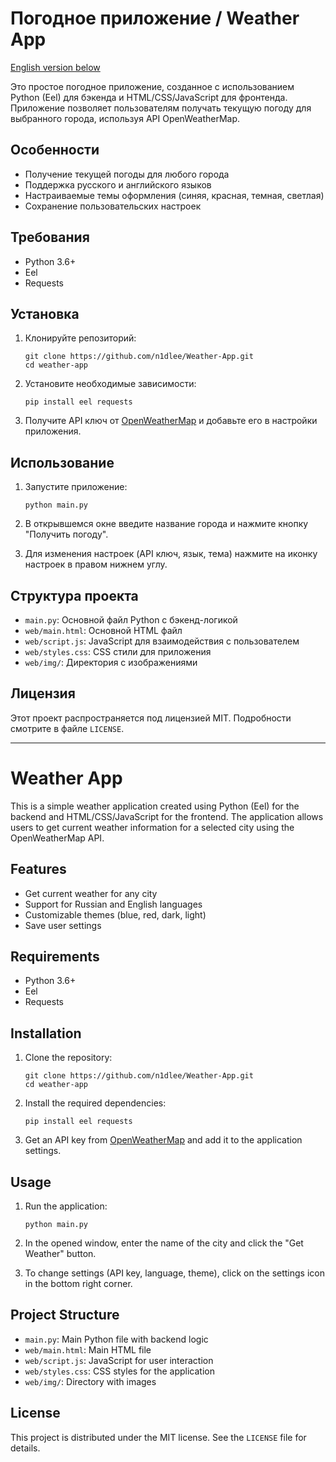 # Погодное приложение / Weather App

[English version below](#weather-app)

Это простое погодное приложение, созданное с использованием Python (Eel) для бэкенда и HTML/CSS/JavaScript для фронтенда. Приложение позволяет пользователям получать текущую погоду для выбранного города, используя API OpenWeatherMap.

## Особенности

- Получение текущей погоды для любого города
- Поддержка русского и английского языков
- Настраиваемые темы оформления (синяя, красная, темная, светлая)
- Сохранение пользовательских настроек

## Требования

- Python 3.6+
- Eel
- Requests

## Установка

1. Клонируйте репозиторий:

   ```
   git clone https://github.com/n1dlee/Weather-App.git
   cd weather-app
   ```

2. Установите необходимые зависимости:

   ```
   pip install eel requests
   ```

3. Получите API ключ от [OpenWeatherMap](https://openweathermap.org/api) и добавьте его в настройки приложения.

## Использование

1. Запустите приложение:

   ```
   python main.py
   ```

2. В открывшемся окне введите название города и нажмите кнопку "Получить погоду".

3. Для изменения настроек (API ключ, язык, тема) нажмите на иконку настроек в правом нижнем углу.

## Структура проекта

- `main.py`: Основной файл Python с бэкенд-логикой
- `web/main.html`: Основной HTML файл
- `web/script.js`: JavaScript для взаимодействия с пользователем
- `web/styles.css`: CSS стили для приложения
- `web/img/`: Директория с изображениями

## Лицензия

Этот проект распространяется под лицензией MIT. Подробности смотрите в файле `LICENSE`.

---

# Weather App

This is a simple weather application created using Python (Eel) for the backend and HTML/CSS/JavaScript for the frontend. The application allows users to get current weather information for a selected city using the OpenWeatherMap API.

## Features

- Get current weather for any city
- Support for Russian and English languages
- Customizable themes (blue, red, dark, light)
- Save user settings

## Requirements

- Python 3.6+
- Eel
- Requests

## Installation

1. Clone the repository:

   ```
   git clone https://github.com/n1dlee/Weather-App.git
   cd weather-app
   ```

2. Install the required dependencies:

   ```
   pip install eel requests
   ```

3. Get an API key from [OpenWeatherMap](https://openweathermap.org/api) and add it to the application settings.

## Usage

1. Run the application:

   ```
   python main.py
   ```

2. In the opened window, enter the name of the city and click the "Get Weather" button.

3. To change settings (API key, language, theme), click on the settings icon in the bottom right corner.

## Project Structure

- `main.py`: Main Python file with backend logic
- `web/main.html`: Main HTML file
- `web/script.js`: JavaScript for user interaction
- `web/styles.css`: CSS styles for the application
- `web/img/`: Directory with images

## License

This project is distributed under the MIT license. See the `LICENSE` file for details.
